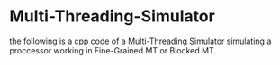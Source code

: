 # Multi-Threading-Simulator
the following is a cpp code of a Multi-Threading Simulator simulating a proccessor working in Fine-Grained MT or Blocked MT.
